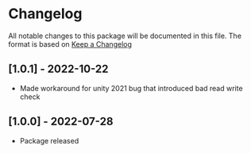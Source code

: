 # Changelog
All notable changes to this package will be documented in this file. The format is based on [Keep a Changelog](http://keepachangelog.com/en/1.0.0/)

## [1.0.1] - 2022-10-22
- Made workaround for unity 2021 bug that introduced bad read write check

## [1.0.0] - 2022-07-28
- Package released